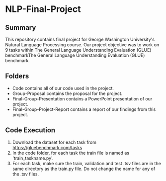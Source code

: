 # NLP-Final-Project

## Summary
This repository contains final project for George Washington University's Natural Language Processing course.
Our project objective was to work on 9 tasks within The General Language Understanding Evaluation (GLUE) benchmarkThe General Language Understanding Evaluation (GLUE) benchmark.

## Folders
* Code contains all of our code used in the project.
* Group-Proposal contains the proposal for the project.
* Final-Group-Presentation contains a PowerPoint presentation of our project.
* Final-Group-Project-Report contains a report of our findings from this project.

## Code Execution
1. Download the dataset for each task from https://gluebenchmark.com/tasks
2. In the code folder, for each task the train file is named as 'train_taskname.py'.
3. For each task, make sure the train, validation and test .tsv files are in the same directory as the train.py file. Do not change the name for any of the .tsv files.

